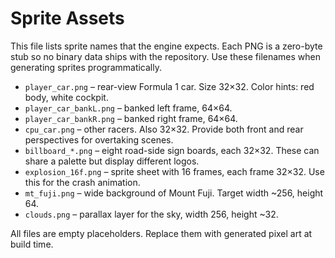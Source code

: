 # Sprite Assets

This file lists sprite names that the engine expects. Each PNG is a zero-byte
stub so no binary data ships with the repository. Use these filenames when
generating sprites programmatically.

- `player_car.png` – rear-view Formula 1 car. Size 32×32. Color hints: red body,
  white cockpit.
- `player_car_bankL.png` – banked left frame, 64×64.
- `player_car_bankR.png` – banked right frame, 64×64.
- `cpu_car.png` – other racers. Also 32×32. Provide both front and rear
  perspectives for overtaking scenes.
- `billboard_*.png` – eight road-side sign boards, each 32×32. These can share a
  palette but display different logos.
- `explosion_16f.png` – sprite sheet with 16 frames, each frame 32×32. Use this
  for the crash animation.
- `mt_fuji.png` – wide background of Mount Fuji. Target width ~256, height 64.
- `clouds.png` – parallax layer for the sky, width 256, height ~32.

All files are empty placeholders. Replace them with generated pixel art at build
time.
